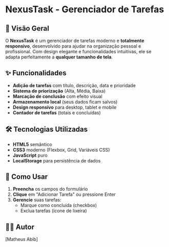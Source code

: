 # **NexusTask - Gerenciador de Tarefas**

## **📌 Visão Geral**
O **NexusTask** é um gerenciador de tarefas moderno e **totalmente responsivo**, desenvolvido para ajudar na organização pessoal e profissional. Com design elegante e funcionalidades intuitivas, ele se adapta perfeitamente a **qualquer tamanho de tela**.

## **✨ Funcionalidades**
- **Adição de tarefas** com título, descrição, data e prioridade
- **Sistema de priorização** (Alta, Média, Baixa)
- **Marcação de conclusão** com efeito visual
- **Armazenamento local** (seus dados ficam salvos)
- **Design responsivo** para desktop, tablet e mobile
- **Contador de tarefas** (totais e concluídas)

## **🛠 Tecnologias Utilizadas**
- **HTML5** semântico
- **CSS3** moderno (Flexbox, Grid, Variáveis CSS)
- **JavaScript** puro
- **LocalStorage** para persistência de dados

## **🚀 Como Usar**
1. **Preencha** os campos do formulário
2. **Clique** em "Adicionar Tarefa" ou pressione Enter
3. **Gerencie** suas tarefas:
   - Marque como concluída (checkbox)
   - Exclua tarefas (ícone de lixeira)

## **👨‍💻 Autor**
[Matheus Abib]
